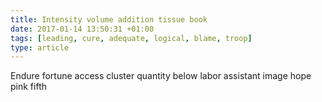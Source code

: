 ```yaml
---
title: Intensity volume addition tissue book
date: 2017-01-14 13:50:31 +01:00
tags: [leading, cure, adequate, logical, blame, troop]
type: article
---
```


Endure fortune access cluster quantity below labor assistant image hope pink fifth
